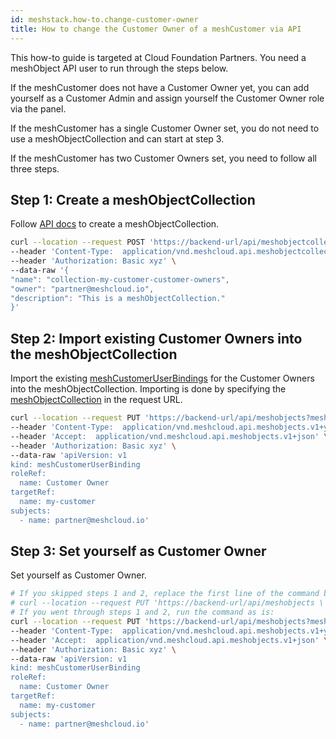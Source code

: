 ```yaml
---
id: meshstack.how-to.change-customer-owner
title: How to change the Customer Owner of a meshCustomer via API
---
```


This how-to guide is targeted at Cloud Foundation Partners. You need a meshObject API user to run through the steps below.

If the meshCustomer does not have a Customer Owner yet, you can add yourself as a Customer Admin and assign yourself the Customer Owner role via the panel.

If the meshCustomer has a single Customer Owner set, you do not need to use a meshObjectCollection and can start at step 3.

If the meshCustomer has two Customer Owners set, you need to follow all three steps.

## Step 1: Create a meshObjectCollection

Follow [API docs](https://docs.meshcloud.io/api/#mesh_object_collection_create) to create a meshObjectCollection.

```sh
curl --location --request POST 'https://backend-url/api/meshobjectcollections' \
--header 'Content-Type:  application/vnd.meshcloud.api.meshobjectcollection.v1+json;charset=UTF-8' \
--header 'Authorization: Basic xyz' \
--data-raw '{
"name": "collection-my-customer-customer-owners",
"owner": "partner@meshcloud.io",
"description": "This is a meshObjectCollection."
}'
```

## Step 2: Import existing Customer Owners into the meshObjectCollection

Import the existing [meshCustomerUserBindings](https://docs.meshcloud.io/api/#_meshcustomeruserbinding) for the Customer Owners into the meshObjectCollection.
Importing is done by specifying the [meshObjectCollection](https://docs.meshcloud.io/api/#mesh_object_declarative_import) in the request URL.

```sh
curl --location --request PUT 'https://backend-url/api/meshobjects?meshObjectCollection=collection-my-customer-customer-owners&owner=partner@meshcloud.io' \
--header 'Content-Type:  application/vnd.meshcloud.api.meshobjects.v1+yaml;charset=UTF-8' \
--header 'Accept:  application/vnd.meshcloud.api.meshobjects.v1+json' \
--header 'Authorization: Basic xyz' \
--data-raw 'apiVersion: v1
kind: meshCustomerUserBinding
roleRef:
  name: Customer Owner
targetRef:
  name: my-customer
subjects:
  - name: partner@meshcloud.io'
```

## Step 3: Set yourself as Customer Owner

Set yourself as Customer Owner.

```sh
# If you skipped steps 1 and 2, replace the first line of the command below with:
# curl --location --request PUT 'https://backend-url/api/meshobjects \
# If you went through steps 1 and 2, run the command as is:
curl --location --request PUT 'https://backend-url/api/meshobjects?meshObjectCollection=collection-my-customer-customer-owners&owner=partner@meshcloud.io' \
--header 'Content-Type:  application/vnd.meshcloud.api.meshobjects.v1+yaml;charset=UTF-8' \
--header 'Accept:  application/vnd.meshcloud.api.meshobjects.v1+json' \
--header 'Authorization: Basic xyz' \
--data-raw 'apiVersion: v1
kind: meshCustomerUserBinding
roleRef:
  name: Customer Owner
targetRef:
  name: my-customer
subjects:
  - name: partner@meshcloud.io'
```
